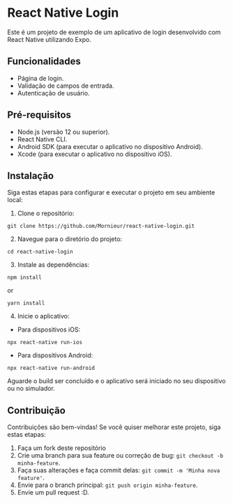 # React Native Login

Este é um projeto de exemplo de um aplicativo de login desenvolvido com React Native utilizando Expo.

## Funcionalidades

- Página de login.
- Validação de campos de entrada.
- Autenticação de usuário.

## Pré-requisitos

- Node.js (versão 12 ou superior).
- React Native CLI.
- Android SDK (para executar o aplicativo no dispositivo Android).
- Xcode (para executar o aplicativo no dispositivo iOS).

## Instalação

Siga estas etapas para configurar e executar o projeto em seu ambiente local:

1. Clone o repositório:

```
git clone https://github.com/Mornieur/react-native-login.git
```

2. Navegue para o diretório do projeto:

```
cd react-native-login
```

3. Instale as dependências:

```
npm install
```

or

```
yarn install
```

4. Inicie o aplicativo:

- Para dispositivos iOS:

```
npx react-native run-ios
```

- Para dispositivos Android:

```
npx react-native run-android
```

Aguarde o build ser concluído e o aplicativo será iniciado no seu dispositivo ou no simulador.

## Contribuição

Contribuições são bem-vindas! Se você quiser melhorar este projeto, siga estas etapas:

1. Faça um fork deste repositório
2. Crie uma branch para sua feature ou correção de bug: `git checkout -b minha-feature`.
3. Faça suas alterações e faça commit delas: `git commit -m 'Minha nova feature'`.
4. Envie para o branch principal: `git push origin minha-feature`.
5. Envie um pull request :D.
